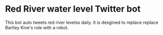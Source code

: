 # Red River water level Twitter bot
This bot auto tweets red river levelss daily.
It is desgined to replace replace Bartley Kive's role with a robot.
